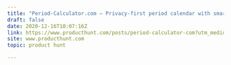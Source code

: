 ```yaml
---
title: "Period-Calculator.com — Privacy-first period calendar with smart predictions 📅"
draft: false
date: 2020-12-16T10:07:16Z
link: https://www.producthunt.com/posts/period-calculator-com?utm_medium=RSS&utm_source=hune
site: www.producthunt.com
topic: product hunt  

---
```


